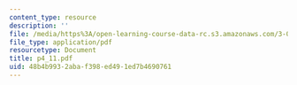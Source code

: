 ```yaml
---
content_type: resource
description: ''
file: /media/https%3A/open-learning-course-data-rc.s3.amazonaws.com/3-064-polymer-engineering-fall-2003/48b4b9932abaf398ed491ed7b4690761_p4_11.pdf
file_type: application/pdf
resourcetype: Document
title: p4_11.pdf
uid: 48b4b993-2aba-f398-ed49-1ed7b4690761
---
```

